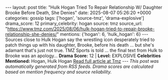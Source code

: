 --- layout: post title: "Hulk Hogan Tried To Repair Relationship W/ Daughter Brooke Before Death, She Denies" date: 2025-08-07 05:26:20 +0000 categories: gossip tags: ['hogan', 'source-tmz', 'drama-explosive'] drama_score: 12 primary_celebrity: hogan source: tmz source_url: "https://www.tmz.com/2025/08/06/hulk-hogan-tried-to-repair-brooke-relationship-she-denies/" mentions: {'hogan': 6, 'hulk_hogan': 6} --- Sources close to Hulk Hogan say the wrestling icon desperately tried to patch things up with his daughter, Brooke, before his death ... but she's adamant that's just not true. TMZ Sports is told ... the final text from Hulk to Brooke was an apology… **Drama Score:** 12 | **Level:** EXPLOSIVE **Celebrities Mentioned:** Hogan, Hulk Hogan [Read full article at Tmz](https://www.tmz.com/2025/08/06/hulk-hogan-tried-to-repair-brooke-relationship-she-denies/) --- *This post was automatically generated from RSS feeds. Drama scores are calculated based on mention frequency and source reliability.*